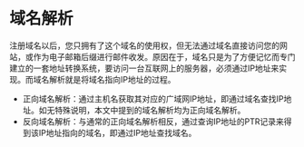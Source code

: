 # 域名解析<a name="zh-cn_topic_0035920135"></a>

注册域名以后，您只拥有了这个域名的使用权，但无法通过域名直接访问您的网站，或作为电子邮箱后缀进行邮件收发。原因在于，域名只是为了方便记忆而专门建立的一套地址转换系统，要访问一台互联网上的服务器，必须通过IP地址来实现。而域名解析就是将域名指向IP地址的过程。

-   正向域名解析：通过主机名获取其对应的广域网IP地址，即通过域名查找IP地址。如无特殊说明，本文中提到的域名解析均为正向域名解析。
-   反向域名解析：与通常的正向域名解析相反，通过查询IP地址的PTR记录来得到该IP地址指向的域名，即通过IP地址查找域名。

